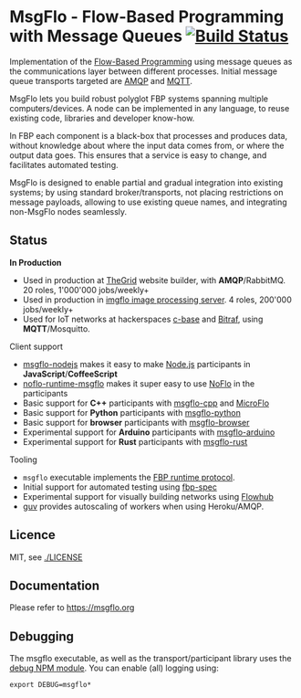 MsgFlo - Flow-Based Programming with Message Queues [![Build Status](https://travis-ci.org/msgflo/msgflo.svg?branch=master)](https://travis-ci.org/msgflo/msgflo)
===================================================

Implementation of the [Flow-Based Programming](http://en.wikipedia.org/wiki/Flow-based_programming)
using message queues as the communications layer between different processes.
Initial message queue transports targeted are
[AMQP](http://en.wikipedia.org/wiki/Advanced_Message_Queuing_Protocol)
and [MQTT](http://mqtt.org).

MsgFlo lets you build robust polyglot FBP systems spanning multiple computers/devices.
A node can be implemented in any language, to reuse existing code, libraries and developer know-how.

In FBP each component is a black-box that processes and produces data,
without knowledge about where the input data comes from, or where the output data goes.
This ensures that a service is easy to change, and facilitates automated testing.

MsgFlo is designed to enable partial and gradual integration into existing systems;
by using standard broker/transports, not placing restrictions on message payloads,
allowing to use existing queue names, and integrating non-MsgFlo nodes seamlessly.

## Status

**In Production**

* Used in production at [TheGrid](https://thegrid.io) website builder, with **AMQP**/RabbitMQ. 20 roles, 1'000'000 jobs/weekly+
* Used in production in [imgflo image processing server](https://github.com/jonnor/imgflo-server). 4 roles, 200'000 jobs/weekly+
* Used for IoT networks at hackerspaces [c-base](https://github.com/c-base/c-flo)
and [Bitraf](https://github.com/bitraf/bitraf-iot), using **MQTT**/Mosquitto.

Client support

* [msgflo-nodejs](./src/participant.coffee) makes it easy to make [Node.js](http://nodejs.org/) participants in **JavaScript**/**CoffeeScript**
* [noflo-runtime-msgflo](https://github.com/noflo/noflo-runtime-msgflo)
makes it super easy to use [NoFlo](http://noflojs.org) in the participants
* Basic support for **C++** participants with [msgflo-cpp](https://github.com/msgflo/msgflo-cpp) and [MicroFlo](https://github.com/microflo/microflo)
* Basic support for **Python** participants with [msgflo-python](https://github.com/msgflo/msgflo-python)
* Basic support for **browser** participants with [msgflo-browser](https://github.com/msgflo/msgflo-browser)
* Experimental support for **Arduino** participants with [msgflo-arduino](https://github.com/msgflo/msgflo-arduino)
* Experimental support for **Rust** participants with [msgflo-rust](https://github.com/msgflo/msgflo-rust)

Tooling

* `msgflo` executable implements the [FBP runtime protocol](https://flowbased.github.io/fbp-protocol).
* Initial support for automated testing using [fbp-spec](https://github.com/flowbased/fbp-spec)
* Experimental support for visually building networks using [Flowhub](https://flowhub.io/)
* [guv](http://github.com/the-grid/guv) provides autoscaling of workers when using Heroku/AMQP.

## Licence

MIT, see [./LICENSE](./LICENSE)

## Documentation

Please refer to <https://msgflo.org>

## Debugging

The msgflo executable, as well as the transport/participant library
uses the [debug NPM module](https://www.npmjs.com/package/debug).
You can enable (all) logging using:

    export DEBUG=msgflo*
